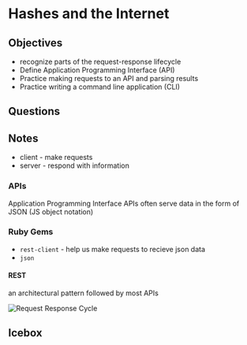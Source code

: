 # Hashes and the Internet

## Objectives
- recognize parts of the request-response lifecycle
- Define Application Programming Interface (API)
- Practice making requests to an API and parsing results
- Practice writing a command line application (CLI)

## Questions


## Notes
- client - make requests
- server - respond with information

### APIs
Application Programming Interface
APIs often serve data in the form of JSON (JS object notation)

### Ruby Gems
- `rest-client` - help us make requests to recieve json data
- `json` 

#### REST
 an architectural pattern followed by most APIs


![Request Response Cycle](https://mdn.mozillademos.org/files/17297/simple-client-server.png)

## Icebox